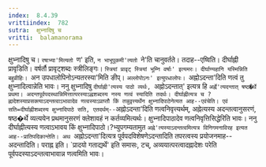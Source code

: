```yaml
---
index:  8.4.39
vrittiindex:  782
sutra:  क्षुभ्नादिषु च
vritti:  balamanorama 
---
```


क्षुभ्नादिषु च। `रषाभ्या'मित्यतो `ण' इति, `न भाभूपूकमी'त्यतो `ने'ति चानुवर्तते। तदाह--एष्विति। दीर्घाह्नी प्रावृडिति। वर्षर्तौ प्रावृट्शब्दः स्त्रीलिङ्गः। `स्त्रियां प्रावृट् स्त्रियां भूम्नि वर्षाः' इत्यमरः। दीर्घाण्यहानि यस्मिन्निति बहुव्रीहिः। `अन उपधालोपिनोऽन्यतरस्या'मिति ङीप्। `अल्लोपोऽनः' इत्युपधालोपः। `अह्नोऽदन्ता'दिति णत्वं तु क्षुभ्नादित्वान्नेति भावः। ननु क्षुभ्नादिषु `दीर्घाह्नी'त्यस्य पाठो व्यर्थः, `अह्नोऽदन्तात्' इत्यत्र हि `अर्ह्ने'त्यदन्तात् षष्ठ�र्थे प्रथमा। अदन्तपूर्वपदस्थान्निमित्तात्परस्याऽह्नशब्दस्य नस्य णत्वं स्यादिति तदर्थः। दीर्घाह्नीत्यत्र च ?ह्नादेशस्याप्रसक्त्याऽदन्तत्वाऽभावादेव णत्वस्याऽप्राप्तौ किं तन्नुवृत्त्यर्थेन क्षुभ्नादिपाठेनेत्यत आह--एवंचेति। एवं सति=दीर्घाह्नीशब्दस्य क्षुभ्नादिपाठे सति, एतदर्थम्--`अह्नोऽदन्ता'दिति णत्वनिवृत्त्यर्थम्, अह्नेत्यस्य अदन्तत्वानुसरणं, षष्ठ�र्थे व्यत्ययेन प्रथमानुसरणं क्लेशावहं न कर्तव्यमित्यर्थः। क्षुभ्नादिपाठादेव णत्वनिवृत्तिसिद्धेरिति भावः। ननु दीर्घाह्नीत्यस्य णत्वाऽभावय किं क्षुभ्नादिपाठो।?भ्युपगम्यतामुत `अह्ने'त्यस्याऽदन्तत्वमित्यत्र विनिगमनाविरह इत्यत आह--प्रातिपदिकान्तेति। अथ `अह्नोऽदन्ता'दित्यत्र पूर्वपदविशेषणेऽदन्तादिति तपरत्वस्य प्रयोजनमाह--अदन्तादिति। पराह्न इति। `प्रादयो गताद्यर्थे' इति समासः, टच्, अव्ययात्परत्वादह्नादेशः परेति पूर्वपदस्याऽदन्तत्वाभावान्न णत्वमिति भावः।

